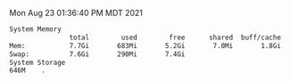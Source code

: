 Mon Aug 23 01:36:40 PM MDT 2021
```bash
System Memory
               total        used        free      shared  buff/cache   available
Mem:           7.7Gi       683Mi       5.2Gi       7.0Mi       1.8Gi       6.7Gi
Swap:          7.6Gi       290Mi       7.4Gi
System Storage
646M	.
```
